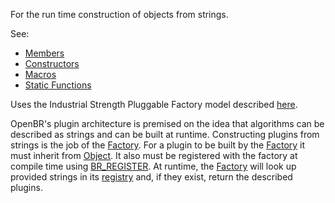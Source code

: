 <!-- FACTORY -->

For the run time construction of objects from strings.

See:

* [Members](members.md)
* [Constructors](constructors.md)
* [Macros](macros.md)
* [Static Functions](statics.md)

Uses the Industrial Strength Pluggable Factory model described [here](http://adtmag.com/articles/2000/09/25/industrial-strength-pluggable-factories.aspx).

OpenBR's plugin architecture is premised on the idea that algorithms can be described as strings and can be built at runtime. Constructing plugins from strings is the job of the [Factory](factory.md). For a plugin to be built by the [Factory](factory.md) it must inherit from [Object](../object/object.md). It also must be registered with the factory at compile time using [BR_REGISTER](macros.md#br_register). At runtime, the [Factory](factory.md) will look up provided strings in its [registry](members.md#registry) and, if they exist, return the described plugins.

